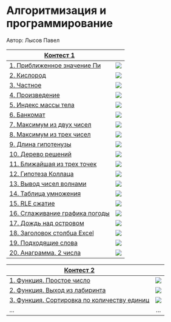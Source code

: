# Алгоритмизация и программирование

Автор: Лысов Павел

|[Контест 1](https://contest.yandex.ru/contest/53548/standings/) |  |
| --- | :-: |
| [1. Приближенное значение Пи](RepoRoot/contest_01/01/main.cpp) | ![](RepoRoot/img/ppcpp.ico) |
| [2. Кислород](RepoRoot/contest_01/02/main.go) |  ![](RepoRoot/img/go_bbb.ico) |
| [3. Частное](RepoRoot/contest_01/03/main.cpp) | ![](./img/cpp.png) |
| [4. Произведение](RepoRoot/contest_01/03/main.cpp) | ![](./img/cpp.png) |
| [5. Индекс массы тела](RepoRoot/contest_01/03/main.cpp) | ![](./img/cpp.png) |
| [6. Банкомат](RepoRoot/contest_01/03/main.cpp) | ![](./img/cpp.png) |
| [7. Максимум из двух чисел](RepoRoot/contest_01/03/main.cpp) | ![](./img/cpp.png) |
| [8. Максимум из трех чисел](RepoRoot/contest_01/03/main.cpp) | ![](./img/cpp.png) |
| [9. Длина гипотенузы](RepoRoot/contest_01/03/main.cpp) | ![](./img/cpp.png) |
| [10. Дерево решений](RepoRoot/contest_01/03/main.cpp) | ![](./img/cpp.png) |
| [11. Ближайшая из трех точек](RepoRoot/contest_01/03/main.cpp) | ![](./img/cpp.png) |
| [12. Гипотеза Коллаца](RepoRoot/contest_01/03/main.cpp) | ![](./img/cpp.png) |
| [13. Вывод чисел волнами](RepoRoot/contest_01/03/main.cpp) | ![](./img/cpp.png) |
| [14. Таблица умножения](RepoRoot/contest_01/03/main.cpp) | ![](./img/cpp.png) |
| [15. RLE сжатие](RepoRoot/contest_01/03/main.cpp) | ![](./img/cpp.png) |
| [16. Сглаживание графика погоды](RepoRoot/contest_01/03/main.cpp) | ![](./img/cpp.png) |
| [17. Дождь над островом](RepoRoot/contest_01/03/main.cpp) | ![](./img/cpp.png) |
| [18. Заголовок столбца Excel](RepoRoot/contest_01/03/main.cpp) | ![](./img/cpp.png) |
| [19. Подходящие слова](RepoRoot/contest_01/03/main.cpp) | ![](./img/cpp.png) |
| [20. Анаграмма. 2 числа](RepoRoot/contest_01/03/main.cpp) | ![](./img/cpp.png) |

|[Контест 2](https://contest.yandex.ru/contest/52676/problems/) |  |
| --- | :-: |
| [1. Функция. Простое число](./contest_02/01/main.cpp) | ![](./img/go.png) |
| [2. Функция. Выход из лабиринта](./contest_02/02/main.go) |  ![](./img/go.png) |
| [3. Функция. Сортировка по количеству единиц](./contest_02/03/main.cpp) | ![](./img/go.png) |
| ... | ... |
